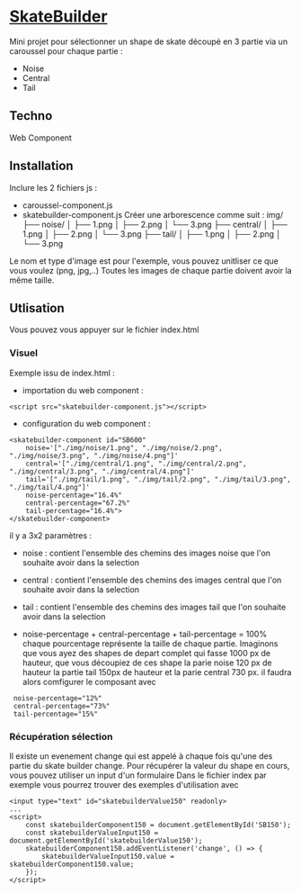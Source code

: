 # <u>SkateBuilder</u>
Mini projet pour sélectionner un shape de skate découpé en 3 partie via un caroussel pour chaque partie :
- Noise
- Central
- Tail

## Techno 
Web Component

## Installation
Inclure les 2 fichiers js :
- caroussel-component.js
- skatebuilder-component.js
Créer une arborescence comme suit :
img/
├── noise/
│   ├── 1.png
│   ├── 2.png
│   └── 3.png
├── central/
│   ├── 1.png
│   ├── 2.png
│   └── 3.png
├── tail/
│   ├── 1.png
│   ├── 2.png
│   └── 3.png

Le nom et type d'image est pour l'exemple, vous pouvez unitliser ce que vous voulez (png, jpg,..)
Toutes les images de chaque partie doivent avoir la même taille.

## Utlisation 
Vous pouvez vous appuyer sur le fichier index.html

### Visuel
Exemple issu de index.html :
- importation du web component :
 ```
<script src="skatebuilder-component.js"></script>
```
- configuration du web component :
```
<skatebuilder-component id="SB600"
    noise='["./img/noise/1.png", "./img/noise/2.png", "./img/noise/3.png", "./img/noise/4.png"]'
    central='["./img/central/1.png", "./img/central/2.png", "./img/central/3.png", "./img/central/4.png"]'
    tail='["./img/tail/1.png", "./img/tail/2.png", "./img/tail/3.png", "./img/tail/4.png"]'
    noise-percentage="16.4%"
    central-percentage="67.2%"
    tail-percentage="16.4%">
</skatebuilder-component>
```
il y a 3x2 paramètres : 
- noise : contient l'ensemble des chemins des images noise que l'on souhaite avoir dans la selection
- central : contient l'ensemble des chemins des images central que l'on souhaite avoir dans la selection
- tail : contient l'ensemble des chemins des images tail que l'on souhaite avoir dans la selection

- noise-percentage + central-percentage + tail-percentage = 100% chaque pourcentage représente la taille de chaque partie.
Imaginons que vous ayez des shapes de depart complet qui fasse 1000 px de hauteur, que vous découpiez de ces shape la parie noise 120 px de hauteur la partie tail 150px de hauteur et la parie central 730 px.
il faudra alors comfigurer le composant avec 
```
 noise-percentage="12%"     
 central-percentage="73%"   
 tail-percentage="15%"     
```
### Récupération sélection
Il existe un evenement change qui est appelé à chaque fois qu'une des partie du skate builder change.
Pour récupérer la valeur du shape en cours, vous pouvez utiliser un input d'un formulaire
Dans le fichier index par exemple vous pourrez trouver des exemples d'utilisation avec
```
<input type="text" id="skatebuilderValue150" readonly> 
...
<script>
    const skatebuilderComponent150 = document.getElementById('SB150');
    const skatebuilderValueInput150 = document.getElementById('skatebuilderValue150');
    skatebuilderComponent150.addEventListener('change', () => {
        skatebuilderValueInput150.value = skatebuilderComponent150.value;
    });
</script>
```







